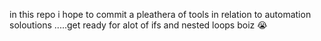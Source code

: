 in this repo i hope to commit a pleathera of tools in relation to automation soloutions .....get ready for alot of ifs and nested loops boiz 😭 
